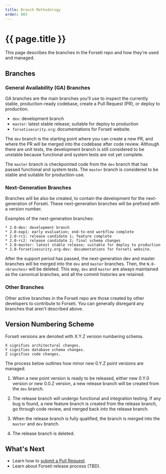 ```yaml
---
title: Branch Methodology
order: 003
---
```


#  {{ page.title }}

This page describes the branches in the Forseti repo and how they're used
and managed.

## Branches

### General Availability (GA) Branches

GA branches are the main branches you'll use to inspect the currently stable,
production-ready codebase, create a Pull Request (PR), or deploy to production.

* `dev`: development branch
* `master`: latest stable release; suitable for deploy to production
* `forsetisecurity.org`: documentations for Forseti website.

The `dev` branch is the starting point where you can create a new PR,
and where the PR will be merged into the codebase after code review. Although
there are unit tests, the development branch is still considered to be unstable
because functional and system tests are not yet complete.

The `master` branch is checkpointed code from the `dev` branch that
has passed functional and system tests. The `master` branch is considered
to be stable and suitable for production-use.

### Next-Generation Branches

Branches will be also be created, to contain the development for the
next-generation of Forseti.  These next-generation branches will be prefixed
with a version number.

Examples of the next-generation branches:
```
* 2.0-dev: development branch
* 2.0-eap1: early evaluation; end-to-end workflow complete
* 2.0-rc1: release candidate 1; feature complete
* 2.0-rc2: release candidate 2; final schema changes
* 2.0-master: latest stable release; suitable for deploy to production
* 2.0-forsetisecurity.org-dev: documentations for Forseti website.
```

After the support period has passed, the next-generation dev and master
branches will be merged into the `dev` and `master` branches. Then, the
`N.0-<branches>` will be deleted.  This way, `dev` and `master` are always
maintained as the canonical branches, and all the commit histories are retained.

### Other Branches

Other active branches in the Forseti repo are those created by other developers
to contribute to Forseti. You can generally disregard any branches that aren't
described above.

## Version Numbering Scheme

Forseti versions are denoted with X.Y.Z version numbering schema.
```
X signifies architectural changes.
Y signifies database schema changes.
Z signifies code changes.
```

The process below outlines how minor new 0.Y.Z point versions are managed.

1. When a new point version is ready to be released, either new 0.Y.0 version
or new 0.0.Z version, a new release branch will be created from the 
`dev` branch.

1. The release branch will undergo functional and integration testing.
If any bug is found, a new feature branch is created from the release branch,
go through code review, and merged back into the release branch.

1. When the release branch is fully qualified, the branch is merged into 
the `master` and `dev` branch.

1. The release branch is deleted.

## What's Next

* Learn how to [submit a Pull Request](https://github.com/GoogleCloudPlatform/forseti-security/blob/master/.github/CONTRIBUTING.md).
* Learn about Forseti release process (TBD).
